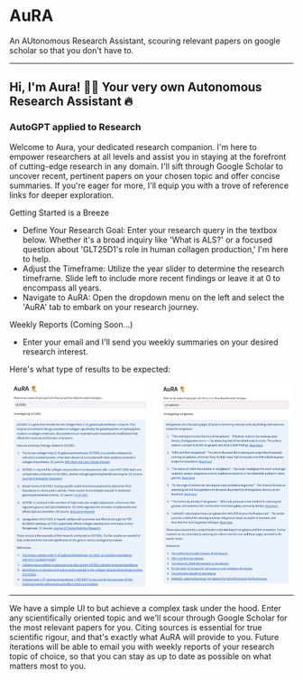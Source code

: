 # AuRA
An AUtonomous Research Assistant, scouring relevant papers on google scholar so that you don't have to. 

---

## Hi, I'm Aura! 🧑‍🔬 Your very own Autonomous Research Assistant 🔥
### AutoGPT applied to Research
Welcome to Aura, your dedicated research companion. I'm here to empower researchers at all levels and assist you in staying at the forefront of cutting-edge research in any domain. I'll sift through Google Scholar to uncover recent, pertinent papers on your chosen topic and offer concise summaries. If you're eager for more, I'll equip you with a trove of reference links for deeper exploration.

Getting Started is a Breeze
- Define Your Research Goal: Enter your research query in the textbox below. Whether it's a broad inquiry like 'What is ALS?' or a focused question about 'GLT25D1's role in human collagen production,' I'm here to help.
- Adjust the Timeframe: Utilize the year slider to determine the research timeframe. Slide left to include more recent findings or leave it at 0 to encompass all years.
- Navigate to AuRA: Open the dropdown menu on the left and select the 'AuRA' tab to embark on your research journey.

Weekly Reports (Coming Soon...)
- Enter your email and I'll send you weekly summaries on your desired research interest.

Here's what type of results to be expected:

<div style="display: flex; justify-content: space-between;">
    <img alt="glt25d1" src="images/glt25d1-full.png" width="48%">
    <img alt="redgalaxies" src="images/redgalaxies-full.png" width="48%">
</div>


---

We have a simple UI to but achieve a complex task under the hood. Enter any scientifically oriented topic and we'll scour through Google Scholar for the most relevant papers for you. Citing sources is essential for true scientific rigour, and that's exactly what AuRA will provide to you. Future iterations will be able to email you with weekly reports of your research topic of choice, so that you can stay as up to date as possible on what matters most to you. 
